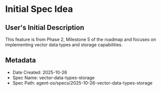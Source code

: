 # Initial Spec Idea

## User's Initial Description
This feature is from Phase 2, Milestone 5 of the roadmap and focuses on implementing vector data types and storage capabilities.

## Metadata
- Date Created: 2025-10-26
- Spec Name: vector-data-types-storage
- Spec Path: agent-os/specs/2025-10-26-vector-data-types-storage
